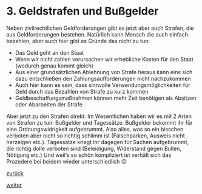 # 3\. Geldstrafen und Bußgelder



[//]: # (3.-Geldstrafen-und-Bußgelder)
[//]: # (files/2019/05/3.-Geldstrafen-und-Bußgelder.png)
  
Neben zivilrechtlichen Geldforderungen gibt es jetzt aber auch Strafen, die aus Geldforderungen bestehen. Natürlich kann Mensch die auch einfach bezahlen, aber auch hier gibt es Gründe das nicht zu tun:

*   Das Geld geht an den Staat
*   Wenn wir nicht zahlen verursachen wir erhebliche Kosten für den Staat (wodurch genau kommt gleich)
*   Aus einer grundsätzlichen Ablehnung von Strafe heraus kann eins sich dazu entschließen den Zahlungsaufforderungen nicht nachzukommen
*   Auch hier kann es sein, dass sinnvolle Verwendungsmöglichkeiten für Geld durch das Bezahlen von Strafe zu kurz kommen
*   Geldbeschaffungsmaßnahmen können mehr Zeit benötigen als Absitzen oder Abarbeiten der Strafe

Aber jetzt zu den Strafen direkt. Im Wesentlichen haben wir es mit 2 Arten von Strafen zu tun: Bußgelder und Tagessätze. Bußgelder bekommt ihr für eine Ordnungswidrigkeit aufgebrummt. Also alles, was so ein bisschen verboten aber nicht so richtig schlimm ist (Falschparken, Ausweis nicht herzeigen etc.). Tagessätze kriegt ihr dagegen für Sachen aufgebrummt, die richtig dolle verboten sind (Beleidigung, Widerstand gegen Bullen, Nötigung etc.) Und weil‘s so schön kompliziert ist verhält sich das Prozedere bei beidem wieder unterschiedlich 😉

[zurück](2-12-2-eure-beziehungen-2.md)

[weiter](3-1-bussgelder-3.md)
